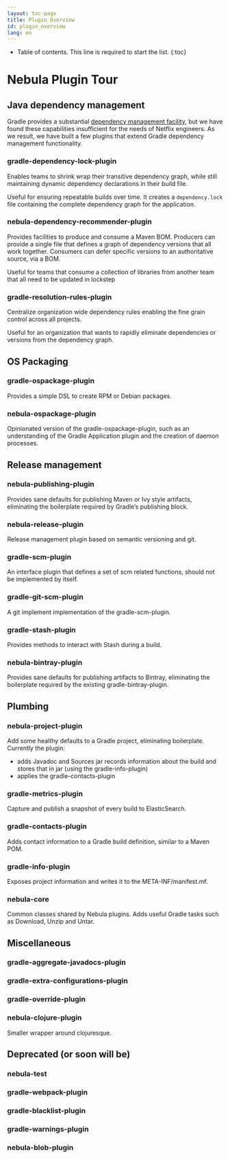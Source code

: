 ```yaml
---
layout: toc-page
title: Plugin Overview
id: plugin_overview
lang: en
---
```


* Table of contents. This line is required to start the list.
{:toc}

# Nebula Plugin Tour

## Java dependency management
Gradle provides a substantial [dependency management facility](https://docs.gradle.org/current/userguide/artifact_dependencies_tutorial.html), but we have found these capabilities insufficient for the needs of Netflix engineers. As we result, we have built a few plugins that extend Gradle dependency management functionality.

### gradle-dependency-lock-plugin
Enables teams to shrink wrap their transitive dependency graph, while still maintaining dynamic dependency declarations in their build file. 

Useful for ensuring repeatable builds over time. It creates a `dependency.lock` file containing the complete dependency graph for the application.

### nebula-dependency-recommender-plugin
Provides facilities to produce and consume a Maven BOM. Producers can provide a single file that defines a graph of dependency versions that all work together. Consumers can defer specific versions to an authoritative source, via a BOM.

Useful for teams that consume a collection of libraries from another team that all need to be updated in lockstep

### gradle-resolution-rules-plugin
Centralize organization wide dependency rules enabling the fine grain control across all projects.

Useful for an organization that wants to rapidly eliminate dependencies or versions from the dependency graph.

## OS Packaging

### gradle-ospackage-plugin
Provides a simple DSL to create RPM or Debian packages.

### nebula-ospackage-plugin
Opinionated version of the gradle-ospackage-plugin, such as an understanding of the Gradle Application plugin and the creation of daemon processes.

## Release management

### nebula-publishing-plugin
Provides sane defaults for publishing Maven or Ivy style artifacts, eliminating the boilerplate required by Gradle’s publishing block.

### nebula-release-plugin 
Release management plugin based on semantic versioning and git.

### gradle-scm-plugin
An interface plugin that defines a set of scm related functions, should not be implemented by itself.

### gradle-git-scm-plugin
A git implement implementation of the gradle-scm-plugin.

### gradle-stash-plugin
Provides methods to interact with Stash during a build.

### nebula-bintray-plugin
Provides sane defaults for publishing artifacts to Bintray, eliminating the boilerplate required by the existing gradle-bintray-plugin.

## Plumbing

### nebula-project-plugin
Add some healthy defaults to a Gradle project, eliminating boilerplate. Currently the plugin:

- adds Javadoc and Sources jar records information about the build and stores that in jar (using the gradle-info-plugin)
- applies the gradle-contacts-plugin

### gradle-metrics-plugin
Capture and publish a snapshot of every build to ElasticSearch.

### gradle-contacts-plugin
Adds contact information to a Gradle build definition, similar to a Maven POM.

### gradle-info-plugin
Exposes project information and writes it to the META-INF/manifest.mf.

### nebula-core
Common classes shared by Nebula plugins. Adds useful Gradle tasks such as Download, Unzip and Untar.

## Miscellaneous

### gradle-aggregate-javadocs-plugin

### gradle-extra-configurations-plugin

### gradle-override-plugin

### nebula-clojure-plugin
Smaller wrapper around clojuresque.

## Deprecated (or soon will be)

### nebula-test

### gradle-webpack-plugin

### gradle-blacklist-plugin

### gradle-warnings-plugin

### nebula-blob-plugin
